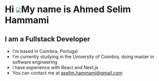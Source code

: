 Hi ![](https://user-images.githubusercontent.com/18350557/176309783-0785949b-9127-417c-8b55-ab5a4333674e.gif)My name is Ahmed Selim Hammami
=====================================================================================================================================

I am a Fullstack Developer
--------------------------

* I'm based in Coimbra, Portugal
* I'm currently studying in the University of Coimbra, doing master in software engineering
* I have experience with React and Next.js 
* You can contact me at [aselim.hammami@gmail.com](mailto:aselim.hammami@gmail.com)




